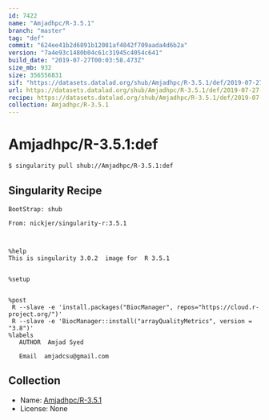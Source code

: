 ```yaml
---
id: 7422
name: "Amjadhpc/R-3.5.1"
branch: "master"
tag: "def"
commit: "624ee41b2d6891b12081af4842f709aada4d6b2a"
version: "7a4e93c1480b04c61c31945c4054c641"
build_date: "2019-07-27T00:03:58.473Z"
size_mb: 932
size: 356556831
sif: "https://datasets.datalad.org/shub/Amjadhpc/R-3.5.1/def/2019-07-27-624ee41b-7a4e93c1/7a4e93c1480b04c61c31945c4054c641.simg"
url: https://datasets.datalad.org/shub/Amjadhpc/R-3.5.1/def/2019-07-27-624ee41b-7a4e93c1/
recipe: https://datasets.datalad.org/shub/Amjadhpc/R-3.5.1/def/2019-07-27-624ee41b-7a4e93c1/Singularity
collection: Amjadhpc/R-3.5.1
---
```


# Amjadhpc/R-3.5.1:def

```bash
$ singularity pull shub://Amjadhpc/R-3.5.1:def
```

## Singularity Recipe

```singularity
BootStrap: shub

From: nickjer/singularity-r:3.5.1



%help
This is singularity 3.0.2  image for  R 3.5.1


%setup


%post
 R --slave -e 'install.packages("BiocManager", repos="https://cloud.r-project.org/")'
 R --slave -e 'BiocManager::install("arrayQualityMetrics", version = "3.8")'
%labels
   AUTHOR  Amjad Syed

   Email  amjadcsu@gmail.com
```

## Collection

 - Name: [Amjadhpc/R-3.5.1](https://github.com/Amjadhpc/R-3.5.1)
 - License: None

